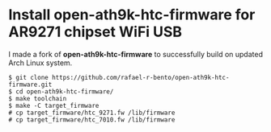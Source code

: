 # Install open-ath9k-htc-firmware for AR9271 chipset WiFi USB

I made a fork of **open-ath9k-htc-firmware** to successfully build
on updated Arch Linux system.

```
$ git clone https://github.com/rafael-r-bento/open-ath9k-htc-firmware.git
$ cd open-ath9k-htc-firmware/
$ make toolchain
$ make -C target_firmware
# cp target_firmware/htc_9271.fw /lib/firmware
# cp target_firmware/htc_7010.fw /lib/firmware
```
